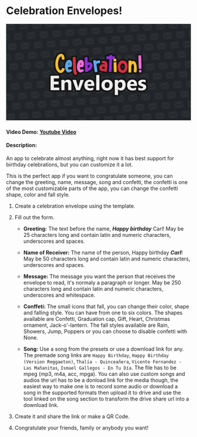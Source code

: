 # Celebration Envelopes!
![Banner](static/assets/metaimage.png)
#### Video Demo:  [Youtube Video](https://www.youtube.com/watch?v=5dXbSk2wJAI)
#### Description:
An app to celebrate almost anything,
right now it has best support for birthday celebrations, but you can customize it a lot.

This is the perfect app if you want to congratulate someone, you can change the greeting,
name, message, song and confetti, the confetti is one of the most customizable parts of the app,
you can change the confetti shape, color and fall style.

1. Create a celebration envelope using the template.
2. Fill out the form.
    * **Greeting:**
        The text before the name, ***Happy birthday*** Carl!
        May be 25 characters long and contain latin and numeric characters, underscores and spaces.

    * **Name of Receiver:**
        The name of the person, Happy birthday ***Carl***!
        May be 50 characters long and contain latin and numeric characters, underscores and spaces.

    * **Message:**
        The message you want the person that receives the envelope to read, it's normaly a paragraph or longer.
        May be 250 characters long and contain latin and numeric characters, underscores and whitespace.

    * **Conffeti:**
        The small icons that fall, you can change their color, shape and falling style.
        You can have from one to six colors.
        The shapes available are Confetti, Graduation cap, Gift, Heart, Christmas ornament, Jack-o'-lantern.
        The fall styles available are Rain, Showers, Jump, Poppers or you can choose to disable confetti with None.

    * **Song:**
        Use a song from the presets or use a download link for any.
        The premade song links are `Happy Birthday`, `Happy Birthday (Version Reggaeton)`, `Thalía - Quinceañera`, `Vicente Fernandez - Las Mañanitas`, `Ismael Gallegos - En Tu Día`.
        The file has to be mpeg (mp3, m4a, acc, mpga).
        You can also use custom songs and audios the url has to be a donload link for the media though, the easiest way to make one is to record some audio or download a song in the supported formats then upload it to drive and use the tool linked on the song section to transform the drive share url into a download link.

3. Create it and share the link or make a QR Code.
4. Congratulate your friends, family or anybody you want!

